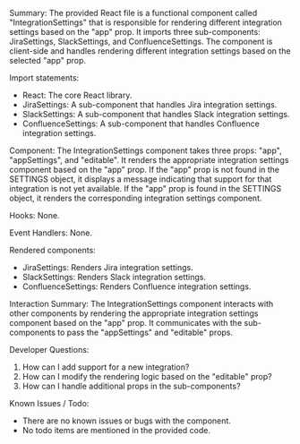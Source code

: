 Summary:
The provided React file is a functional component called "IntegrationSettings" that is responsible for rendering different integration settings based on the "app" prop. It imports three sub-components: JiraSettings, SlackSettings, and ConfluenceSettings. The component is client-side and handles rendering different integration settings based on the selected "app" prop.

Import statements:
- React: The core React library.
- JiraSettings: A sub-component that handles Jira integration settings.
- SlackSettings: A sub-component that handles Slack integration settings.
- ConfluenceSettings: A sub-component that handles Confluence integration settings.

Component:
The IntegrationSettings component takes three props: "app", "appSettings", and "editable". It renders the appropriate integration settings component based on the "app" prop. If the "app" prop is not found in the SETTINGS object, it displays a message indicating that support for that integration is not yet available. If the "app" prop is found in the SETTINGS object, it renders the corresponding integration settings component.

Hooks:
None.

Event Handlers:
None.

Rendered components:
- JiraSettings: Renders Jira integration settings.
- SlackSettings: Renders Slack integration settings.
- ConfluenceSettings: Renders Confluence integration settings.

Interaction Summary:
The IntegrationSettings component interacts with other components by rendering the appropriate integration settings component based on the "app" prop. It communicates with the sub-components to pass the "appSettings" and "editable" props.

Developer Questions:
1. How can I add support for a new integration?
2. How can I modify the rendering logic based on the "editable" prop?
3. How can I handle additional props in the sub-components?

Known Issues / Todo:
- There are no known issues or bugs with the component.
- No todo items are mentioned in the provided code.
